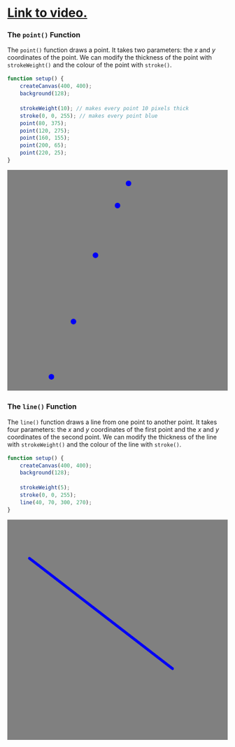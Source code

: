 # [Link to video.](https://www.youtube.com/watch?v=apNkvngR4ok&list=PLVD25niNi0BkHx4xw7IW9oDaq5V0wJF7V)

### The `point()` Function

The `point()` function draws a point. It takes two parameters: the *x* and *y* coordinates of the point. We can modify the thickness of the point with `strokeWeight()` and the colour of the point with `stroke()`.

```javascript
function setup() {
    createCanvas(400, 400);
    background(128);

    strokeWeight(10); // makes every point 10 pixels thick
    stroke(0, 0, 255); // makes every point blue
    point(80, 375);
    point(120, 275);
    point(160, 155);
    point(200, 65);
    point(220, 25);
}
```

![](../../Images/points.png)

### The `line()` Function

The `line()` function draws a line from one point to another point. It takes four parameters: the *x* and *y* coordinates of the first point and the *x* and *y* coordinates of the second point. We can modify the thickness of the line with `strokeWeight()` and the colour of the line with `stroke()`.

```javascript
function setup() {
    createCanvas(400, 400);
    background(128);

    strokeWeight(5);
    stroke(0, 0, 255);
    line(40, 70, 300, 270);
}
```

![](../../Images/line_1.png)
